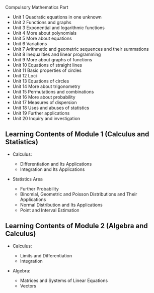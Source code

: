 Compulsory Mathematics Part

  * Unit 1 Quadratic equations in one unknown 
  * Unit 2 Functions and graphs 
  * Unit 3 Exponential and logarithmic functions 
  * Unit 4 More about polynomials 
  * Unit 5 More about equations 
  * Unit 6 Variations 
  * Unit 7 Arithmetic and geometric sequences and their summations 
  * Unit 8 Inequalities and linear programming 
  * Unit 9 More about graphs of functions 
  * Unit 10 Equations of straight lines 
  * Unit 11 Basic properties of circles 
  * Unit 12 Loci 
  * Unit 13 Equations of circles 
  * Unit 14 More about trigonometry 
  * Unit 15 Permutations and combinations 
  * Unit 16 More about probability 
  * Unit 17 Measures of dispersion 
  * Unit 18 Uses and abuses of statistics 
  * Unit 19 Further applications 
  * Unit 20 Inquiry and investigation 


Learning Contents of Module 1 (Calculus and Statistics)
------
 * Calculus:
   * Differentiation and Its Applications
   * Integration and Its Applications
    
* Statistics Area
  * Further Probability
  * Binomial, Geometric and Poisson Distributions and Their Applications
  * Normal Distribution and Its Applications
  * Point and Interval Estimation


 
Learning Contents of Module 2 (Algebra and Calculus)
------
 * Calculus:
   * Limits and Differentiation
   * Integration

 * Algebra:
   * Matrices and Systems of Linear Equations
   * Vectors






 
